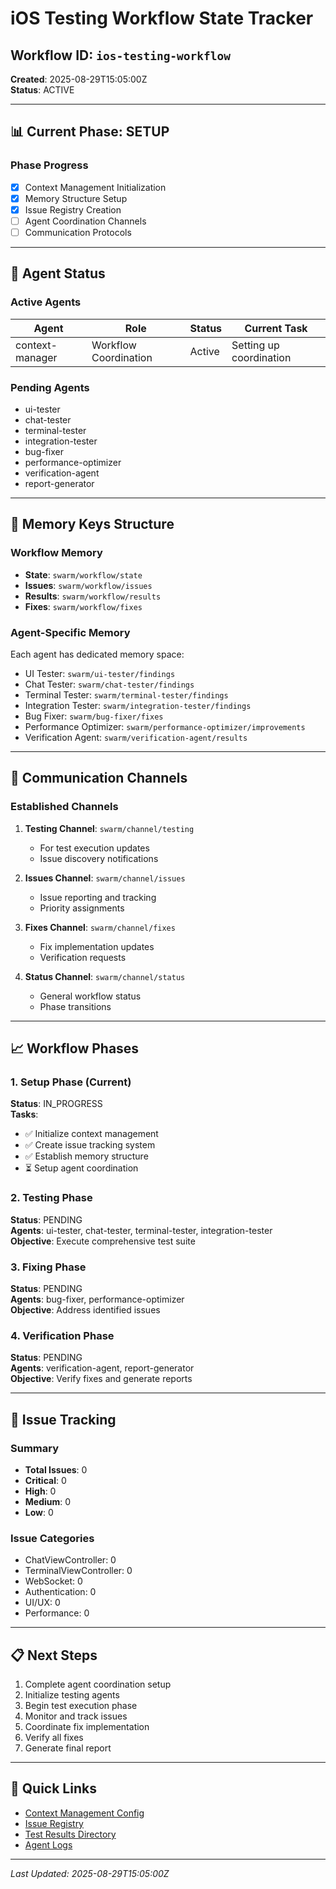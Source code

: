 # iOS Testing Workflow State Tracker

## Workflow ID: `ios-testing-workflow`
**Created**: 2025-08-29T15:05:00Z  
**Status**: ACTIVE

---

## 📊 Current Phase: SETUP

### Phase Progress
- [x] Context Management Initialization
- [x] Memory Structure Setup
- [x] Issue Registry Creation
- [ ] Agent Coordination Channels
- [ ] Communication Protocols

---

## 🤖 Agent Status

### Active Agents
| Agent | Role | Status | Current Task |
|-------|------|--------|--------------|
| context-manager | Workflow Coordination | Active | Setting up coordination |

### Pending Agents
- ui-tester
- chat-tester
- terminal-tester
- integration-tester
- bug-fixer
- performance-optimizer
- verification-agent
- report-generator

---

## 📝 Memory Keys Structure

### Workflow Memory
- **State**: `swarm/workflow/state`
- **Issues**: `swarm/workflow/issues`
- **Results**: `swarm/workflow/results`
- **Fixes**: `swarm/workflow/fixes`

### Agent-Specific Memory
Each agent has dedicated memory space:
- UI Tester: `swarm/ui-tester/findings`
- Chat Tester: `swarm/chat-tester/findings`
- Terminal Tester: `swarm/terminal-tester/findings`
- Integration Tester: `swarm/integration-tester/findings`
- Bug Fixer: `swarm/bug-fixer/fixes`
- Performance Optimizer: `swarm/performance-optimizer/improvements`
- Verification Agent: `swarm/verification-agent/results`

---

## 🔄 Communication Channels

### Established Channels
1. **Testing Channel**: `swarm/channel/testing`
   - For test execution updates
   - Issue discovery notifications

2. **Issues Channel**: `swarm/channel/issues`
   - Issue reporting and tracking
   - Priority assignments

3. **Fixes Channel**: `swarm/channel/fixes`
   - Fix implementation updates
   - Verification requests

4. **Status Channel**: `swarm/channel/status`
   - General workflow status
   - Phase transitions

---

## 📈 Workflow Phases

### 1. Setup Phase (Current)
**Status**: IN_PROGRESS  
**Tasks**:
- ✅ Initialize context management
- ✅ Create issue tracking system
- ✅ Establish memory structure
- ⏳ Setup agent coordination

### 2. Testing Phase
**Status**: PENDING  
**Agents**: ui-tester, chat-tester, terminal-tester, integration-tester  
**Objective**: Execute comprehensive test suite

### 3. Fixing Phase
**Status**: PENDING  
**Agents**: bug-fixer, performance-optimizer  
**Objective**: Address identified issues

### 4. Verification Phase
**Status**: PENDING  
**Agents**: verification-agent, report-generator  
**Objective**: Verify fixes and generate reports

---

## 🚨 Issue Tracking

### Summary
- **Total Issues**: 0
- **Critical**: 0
- **High**: 0
- **Medium**: 0
- **Low**: 0

### Issue Categories
- ChatViewController: 0
- TerminalViewController: 0
- WebSocket: 0
- Authentication: 0
- UI/UX: 0
- Performance: 0

---

## 📋 Next Steps

1. Complete agent coordination setup
2. Initialize testing agents
3. Begin test execution phase
4. Monitor and track issues
5. Coordinate fix implementation
6. Verify all fixes
7. Generate final report

---

## 🔗 Quick Links

- [Context Management Config](./context-management.json)
- [Issue Registry](./issue-registry.json)
- [Test Results Directory](./test-results/)
- [Agent Logs](./agent-logs/)

---

*Last Updated: 2025-08-29T15:05:00Z*